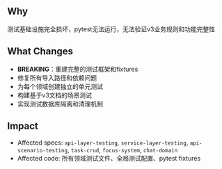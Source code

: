 ## Why
测试基础设施完全损坏，pytest无法运行，无法验证v3业务规则和功能完整性

## What Changes
- **BREAKING**：重建完整的测试框架和fixtures
- 修复所有导入路径和依赖问题
- 为每个领域创建独立的单元测试
- 构建基于v3文档的场景测试
- 实现测试数据库隔离和清理机制

## Impact
- Affected specs: `api-layer-testing`, `service-layer-testing`, `api-scenario-testing`, `task-crud`, `focus-system`, `chat-domain`
- Affected code: 所有领域测试文件、全局测试配置、pytest fixtures
